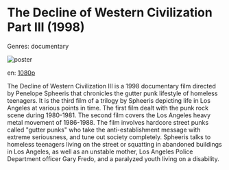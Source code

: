# The Decline of Western Civilization Part III (1998)

Genres: documentary

![poster](http://image.tmdb.org/t/p/w500/4kpkYrhXmIfoFnnKs28oFwx1m67.jpg)

en:
  [1080p](magnet:?xt=urn:btih:0cd4be8d68ce88d260fc303d5653a6e74562fcde&dn=The+Decline+of+Western+Civilization+Part+III+%281998%29+1080p+BrRip+x264+-+YIFY&tr=udp%3A%2F%2Ftracker.openbittorrent.com%3A80%2Fannounce&tr=udp%3A%2F%2Fglotorrents.pw%3A6969%2Fannounce&tr=udp%3A%2F%2Ftracker.openbittorrent.com%3A80%2Fannounce&tr=udp%3A%2F%2Ftracker.opentrackr.org%3A1337%2Fannounce&tr=udp%3A%2F%2Fzer0day.to%3A1337%2Fannounce&tr=udp%3A%2F%2Ftracker.coppersurfer.tk%3A6969%2Fannounce)
  


The Decline of Western Civilization III is a 1998 documentary film directed by Penelope Spheeris that chronicles the gutter punk lifestyle of homeless teenagers. It is the third film of a trilogy by Spheeris depicting life in Los Angeles at various points in time. The first film dealt with the punk rock scene during 1980-1981. The second film covers the Los Angeles heavy metal movement of 1986-1988. The film involves hardcore street punks called "gutter punks" who take the anti-establishment message with extreme seriousness, and tune out society completely. Spheeris talks to homeless teenagers living on the street or squatting in abandoned buildings in Los Angeles, as well as an unstable mother, Los Angeles Police Department officer Gary Fredo, and a paralyzed youth living on a disability.